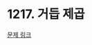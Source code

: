 # 1217. 거듭 제곱

[문제 링크](https://swexpertacademy.com/main/talk/solvingClub/problemView.do?solveclubId=AZC_w6Z6yygDFAQW&contestProbId=AV14dUIaAAUCFAYD&probBoxId=AZDJPc6a-dsDFAVs&type=PROBLEM&problemBoxTitle=1d_practice&problemBoxCnt=4)